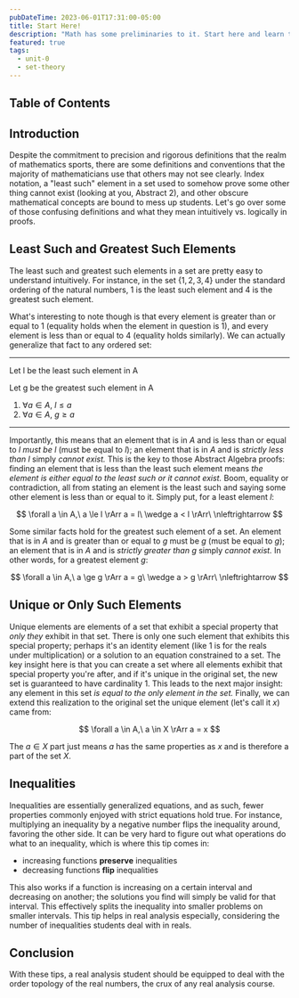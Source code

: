 ```yaml
---
pubDateTime: 2023-06-01T17:31:00-05:00
title: Start Here!
description: "Math has some preliminaries to it. Start here and learn those things other mathematicians might not tell you"
featured: true
tags:
  - unit-0
  - set-theory
---
```


## Table of Contents

## Introduction

Despite the commitment to precision and rigorous definitions that the realm of mathematics sports, there are some definitions and conventions that the majority of mathematicians use that others may not see clearly. Index notation, a "least such" element in a set used to somehow prove some other thing cannot exist (looking at you, Abstract 2), and other obscure mathematical concepts are bound to mess up students. Let's go over some of those confusing definitions and what they mean intuitively vs. logically in proofs.

## Least Such and Greatest Such Elements

The least such and greatest such elements in a set are pretty easy to understand intuitively. For instance, in the set $\{1, 2, 3, 4\}$ under the standard ordering of the natural numbers, 1 is the least such element and 4 is the greatest such element.

What's interesting to note though is that every element is greater than or equal to 1 (equality holds when the element in question is 1), and every element is less than or equal to 4 (equality holds similarly). We can actually generalize that fact to any ordered set:

---

$\text{Let l be the least such element in A}$

$\text{Let g be the greatest such element in A}$

1. $\forall a \in A,\ l \le a$
2. $\forall a \in A,\ g \ge a$

---

Importantly, this means that an element that is in $A$ and is less than or equal to $l$ _must be_ $l$ (must be equal to $l$); an element that is in $A$ and is _strictly less than_ $l$ simply _cannot exist._ This is the key to those Abstract Algebra proofs: finding an element that is less than the least such element means _the element is either equal to the least such or it cannot exist._ Boom, equality or contradiction, all from stating an element is the least such and saying some other element is less than or equal to it. Simply put, for a least element $l$:

$$
\forall a \in A,\ a \le l \rArr a = l\ \wedge a < l \rArr\ \nleftrightarrow
$$

Some similar facts hold for the greatest such element of a set. An element that is in $A$ and is greater than or equal to $g$ must be $g$ (must be equal to $g$); an element that is in $A$ and is _strictly greater than_ $g$ simply _cannot exist._ In other words, for a greatest element $g$:

$$
\forall a \in A,\ a \ge g \rArr a = g\ \wedge a > g \rArr\ \nleftrightarrow
$$

## Unique or Only Such Elements

Unique elements are elements of a set that exhibit a special property that _only they_ exhibit in that set. There is only one such element that exhibits this special property; perhaps it's an identity element (like 1 is for the reals under multiplication) or a solution to an equation constrained to a set. The key insight here is that you can create a set where all elements exhibit that special property you're after, and if it's unique in the original set, the new set is guaranteed to have cardinality 1. This leads to the next major insight: any element in this set _is equal to the only element in the set._ Finally, we can extend this realization to the original set the unique element (let's call it $x$) came from:

$$
\forall a \in A,\ a \in X \rArr a = x
$$

The $a \in X$ part just means $a$ has the same properties as $x$ and is therefore a part of the set $X$.

## Inequalities

Inequalities are essentially generalized equations, and as such, fewer properties commonly enjoyed with strict equations hold true. For instance, multiplying an inequality by a negative number flips the inequality around, favoring the other side. It can be very hard to figure out what operations do what to an inequality, which is where this tip comes in:

- increasing functions **preserve** inequalities
- decreasing functions **flip** inequalities

This also works if a function is increasing on a certain interval and decreasing on another; the solutions you find will simply be valid for that interval. This effectively splits the inequality into smaller problems on smaller intervals. This tip helps in real analysis especially, considering the number of inequalities students deal with in reals.

## Conclusion

With these tips, a real analysis student should be equipped to deal with the order topology of the real numbers, the crux of any real analysis course.
